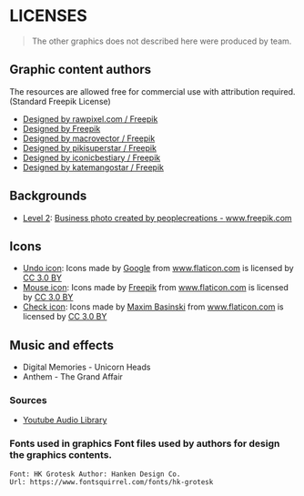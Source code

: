 # LICENSES

> The other graphics does not described here were produced by team.

## Graphic content authors

The resources are allowed free for commercial use with attribution required. (Standard Freepik License)

- [Designed by rawpixel.com / Freepik](http://www.freepik.com)
- [Designed by Freepik](http://www.freepik.com)
- [Designed by macrovector / Freepik](http://www.freepik.com)
- [Designed by pikisuperstar / Freepik](http://www.freepik.com)
- [Designed by iconicbestiary / Freepik](http://www.freepik.com)
- [Designed by katemangostar / Freepik](http://www.freepik.com)

## Backgrounds
- [Level 2](https://www.freepik.com/free-photo/view-modern-office_1006070.htm): <a href="https://www.freepik.com/free-photos-vectors/business">Business photo created by peoplecreations - www.freepik.com</a>

## Icons
- [Undo icon](https://www.flaticon.com/free-icon/undo-button_60690#term=undo&page=1&position=4): Icons made by <a href="https://www.flaticon.com/authors/google" title="Google">Google</a> from <a href="https://www.flaticon.com/" title="Flaticon">www.flaticon.com</a> is licensed by <a href="http://creativecommons.org/licenses/by/3.0/" title="Creative Commons BY 3.0" target="_blank">CC 3.0 BY</a>
- [Mouse icon](https://www.flaticon.com/free-icon/computer-mouse_167713#term=mouse&page=1&position=28): Icons made by <a href="https://www.freepik.com/" title="Freepik">Freepik</a> from <a href="https://www.flaticon.com/"                 title="Flaticon">www.flaticon.com</a> is licensed by <a href="http://creativecommons.org/licenses/by/3.0/" title="Creative Commons BY 3.0" target="_blank">CC 3.0 BY</a>
- [Check icon](https://www.flaticon.com/free-icon/checked_291201#term=check&page=1&position=2): Icons made by <a href="https://www.flaticon.com/authors/maxim-basinski" title="Maxim Basinski">Maxim Basinski</a> from <a href="https://www.flaticon.com/"                 title="Flaticon">www.flaticon.com</a> is licensed by <a href="http://creativecommons.org/licenses/by/3.0/"                 title="Creative Commons BY 3.0" target="_blank">CC 3.0 BY</a>

## Music and effects
- Digital Memories - Unicorn Heads
- Anthem - The Grand Affair

### Sources
- [Youtube Audio Library](https://www.youtube.com/audiolibrary/music)

### Fonts used in graphics Font files used by authors for design the graphics contents. 

```
Font: HK Grotesk Author: Hanken Design Co. 
Url: https://www.fontsquirrel.com/fonts/hk-grotesk
```
